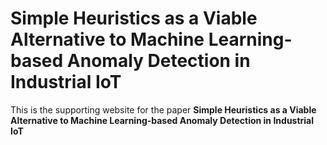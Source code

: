 # Simple Heuristics as a Viable Alternative to Machine Learning-based Anomaly Detection in Industrial IoT

This is the supporting website for the paper **Simple Heuristics as a Viable Alternative to Machine Learning-based Anomaly Detection in Industrial IoT**
